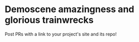 # Demoscene amazingness and glorious trainwrecks

Post PRs with a link to your project's site and its repo!
